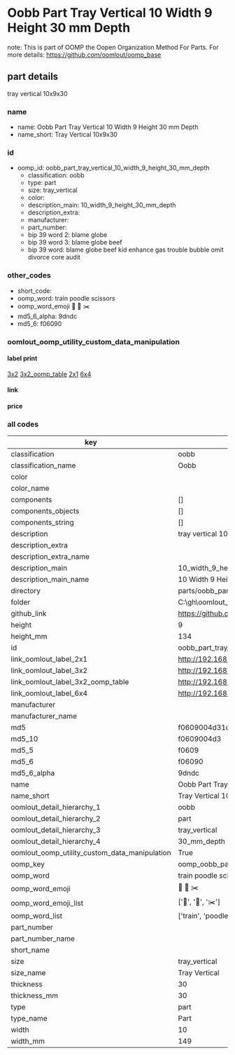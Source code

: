 # Oobb Part Tray Vertical 10 Width 9 Height 30 mm Depth  

note: This is part of OOMP the Oopen Organization Method For Parts. For more details: https://github.com/oomlout/oomp_base

##  part details
  



tray vertical 10x9x30



### name
* name: Oobb Part Tray Vertical 10 Width 9 Height 30 mm Depth
* name_short: Tray Vertical 10x9x30 
### id
* oomp_id: oobb_part_tray_vertical_10_width_9_height_30_mm_depth
  * classification: oobb
  * type: part
  * size: tray_vertical
  * color: 
  * description_main: 10_width_9_height_30_mm_depth
  * description_extra: 
  * manufacturer: 
  * part_number: 
  * bip 39 word 2: blame globe
  * bip 39 word 3: blame globe beef
  * bip 39 word: blame globe beef kid enhance gas trouble bubble omit divorce core audit

### other_codes
* short_code: 
* oomp_word: train poodle scissors
* oomp_word_emoji :train: :poodle: :scissors:
* md5_6_alpha: 9dndc
* md5_6: f06090






### oomlout_oomp_utility_custom_data_manipulation
#### label print
[3x2](http://192.168.1.245:1112/?label=oomp%209dndc)
[3x2_oomp_table](http://192.168.1.108:1112/?label=oomp%209dndc)
[2x1](http://192.168.1.242:1112/?label=oomp%209dndc)
[6x4](http://192.168.1.55:1112/?label=oomp%209dndc)    

#### link

                              

#### price







### all codes 
| key | value |  
| --- | --- |  
| classification | oobb |  
| classification_name | Oobb |  
| color |  |  
| color_name |  |  
| components | [] |  
| components_objects | [] |  
| components_string | [] |  
| description | tray vertical 10x9x30 |  
| description_extra |  |  
| description_extra_name |  |  
| description_main | 10_width_9_height_30_mm_depth |  
| description_main_name | 10 Width 9 Height 30 mm Depth |  
| directory | parts/oobb_part_tray_vertical_10_width_9_height_30_mm_depth |  
| folder | C:\gh\oomlout_oobb_version_4_generated_parts\parts\oobb_part_tray_vertical_10_width_9_height_30_mm_depth |  
| github_link | https://github.com/oomlout/oomlout_oomp_part_src/tree/main/parts/oobb_part_tray_vertical_10_width_9_height_30_mm_depth |  
| height | 9 |  
| height_mm | 134 |  
| id | oobb_part_tray_vertical_10_width_9_height_30_mm_depth |  
| link_oomlout_label_2x1 | http://192.168.1.242:1112/?label=oomp%209dndc |  
| link_oomlout_label_3x2 | http://192.168.1.245:1112/?label=oomp%209dndc |  
| link_oomlout_label_3x2_oomp_table | http://192.168.1.108:1112/?label=oomp%209dndc |  
| link_oomlout_label_6x4 | http://192.168.1.55:1112/?label=oomp%209dndc |  
| manufacturer |  |  
| manufacturer_name |  |  
| md5 | f0609004d31d5d21802547a42818d0b9 |  
| md5_10 | f0609004d3 |  
| md5_5 | f0609 |  
| md5_6 | f06090 |  
| md5_6_alpha | 9dndc |  
| name | Oobb Part Tray Vertical 10 Width 9 Height 30 mm Depth |  
| name_short | Tray Vertical 10x9x30  |  
| oomlout_detail_hierarchy_1 | oobb |  
| oomlout_detail_hierarchy_2 | part |  
| oomlout_detail_hierarchy_3 | tray_vertical |  
| oomlout_detail_hierarchy_4 | 30_mm_depth |  
| oomlout_oomp_utility_custom_data_manipulation | True |  
| oomp_key | oomp_oobb_part_tray_vertical_10_width_9_height_30_mm_depth |  
| oomp_word | train poodle scissors |  
| oomp_word_emoji | :train: :poodle: :scissors: |  
| oomp_word_emoji_list | [':train:', ':poodle:', ':scissors:'] |  
| oomp_word_list | ['train', 'poodle', 'scissors'] |  
| part_number |  |  
| part_number_name |  |  
| short_name |  |  
| size | tray_vertical |  
| size_name | Tray Vertical |  
| thickness | 30 |  
| thickness_mm | 30 |  
| type | part |  
| type_name | Part |  
| width | 10 |  
| width_mm | 149 |  
